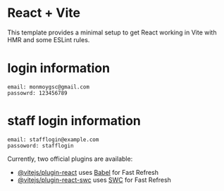 # React + Vite

This template provides a minimal setup to get React working in Vite with HMR and some ESLint rules.


# login information

```
email: monmoygsc@gmail.com
passowrd: 123456789
```

# staff login information

```
email: stafflogin@example.com
passoword: stafflogin
```


Currently, two official plugins are available:

- [@vitejs/plugin-react](https://github.com/vitejs/vite-plugin-react/blob/main/packages/plugin-react/README.md) uses [Babel](https://babeljs.io/) for Fast Refresh
- [@vitejs/plugin-react-swc](https://github.com/vitejs/vite-plugin-react-swc) uses [SWC](https://swc.rs/) for Fast Refresh

